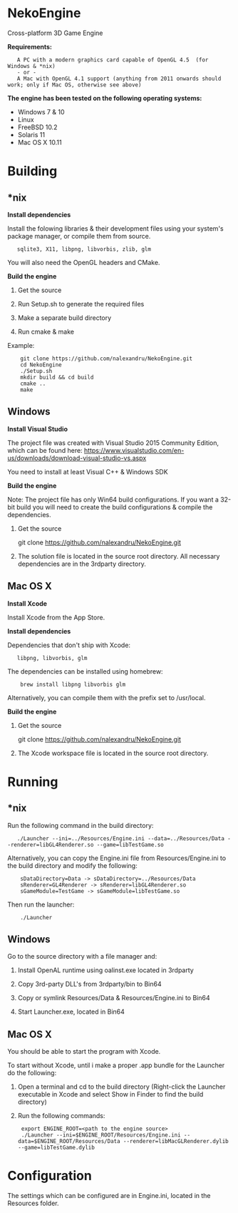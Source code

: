 NekoEngine
============

Cross-platform 3D Game Engine

**Requirements:**

       A PC with a modern graphics card capable of OpenGL 4.5  (for Windows & *nix)
       - or -
       A Mac with OpenGL 4.1 support (anything from 2011 onwards should work; only if Mac OS, otherwise see above)

**The engine has been tested on the following operating systems:**

* Windows 7 & 10
* Linux
* FreeBSD 10.2
* Solaris 11
* Mac OS X 10.11

Building
===============================

*nix
--------------------------

**Install dependencies**

Install the folowing libraries & their development files using your system's package manager, or compile them from source.

       sqlite3, X11, libpng, libvorbis, zlib, glm

You will also need the OpenGL headers and CMake.

**Build the engine**

1) Get the source

2) Run Setup.sh to generate the required files

2) Make a separate build directory

3) Run cmake & make

Example:

        git clone https://github.com/nalexandru/NekoEngine.git
        cd NekoEngine
        ./Setup.sh
        mkdir build && cd build
        cmake ..
        make


Windows
------------------------

**Install Visual Studio**

  The project file was created with Visual Studio 2015 Community Edition, which can be found here:
  https://www.visualstudio.com/en-us/downloads/download-visual-studio-vs.aspx
  
  You need to install at least Visual C++ & Windows SDK

**Build the engine**

  Note: The project file has only Win64 build configurations. If you want a 32-bit build you will need to create the build configurations & compile the dependencies.
  
  1) Get the source
  
       git clone https://github.com/nalexandru/NekoEngine.git

  2) The solution file is located in the source root directory. All necessary dependencies are in the 3rdparty directory.

Mac OS X
--------------------------

**Install Xcode**

  Install Xcode from the App Store.

**Install dependencies**

  Dependencies that don't ship with Xcode:
  
       libpng, libvorbis, glm

  The dependencies can be installed using homebrew:
  
        brew install libpng libvorbis glm

  Alternatively, you can compile them with the prefix set to /usr/local.

**Build the engine**

 1) Get the source
 
       git clone https://github.com/nalexandru/NekoEngine.git
 
 2) The Xcode workspace file is located in the source root directory.

Running
===============================

*nix
--------------------------

Run the following command in the build directory:

       ./Launcher --ini=../Resources/Engine.ini --data=../Resources/Data --renderer=libGL4Renderer.so --game=libTestGame.so

Alternatively, you can copy the Engine.ini file from Resources/Engine.ini to the build directory and modify the following:

        sDataDirectory=Data -> sDataDirectory=../Resources/Data
        sRenderer=GL4Renderer -> sRenderer=libGL4Renderer.so
        sGameModule=TestGame -> sGameModule=libTestGame.so

Then run the launcher:

        ./Launcher

Windows
--------------------------

Go to the source directory with a file manager and:

1) Install OpenAL runtime using oalinst.exe located in 3rdparty

2) Copy 3rd-party DLL's from 3rdparty/bin to Bin64

3) Copy or symlink Resources/Data & Resources/Engine.ini to Bin64

4) Start Launcher.exe, located in Bin64


Mac OS X
--------------------------

You should be able to start the program with Xcode.

To start without Xcode, until i make a proper .app bundle for the Launcher do the following:

1) Open a terminal and cd to the build directory (Right-click the Launcher executable in Xcode and select Show in Finder to find the build directory)

2) Run the following commands:

        export ENGINE_ROOT=<path to the engine source>
        ./Launcher --ini=$ENGINE_ROOT/Resources/Engine.ini --data=$ENGINE_ROOT/Resources/Data --renderer=libMacGLRenderer.dylib --game=libTestGame.dylib

Configuration
===============================

The settings which can be configured are in Engine.ini, located in the Resources folder.
